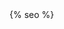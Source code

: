 <head>
  <meta charset="utf-8" />
  <meta http-equiv="X-UA-Compatible" content="IE=edge" />
  <meta name="viewport" content="width=device-width, initial-scale=1" />
  <link rel="shortcut icon" href="/assets/icon/logo.svg">
  <title>{{ site.title }}</title>
  <link rel="preload" href="/assets/css/fonts/cantarell-extrabold.woff2" as="font" type="font/woff2" crossorigin="anonymous"/>
  <link rel="preload" href="/assets/css/fonts/cantarell-bold.woff2" as="font" type="font/woff2" crossorigin="anonymous"/>
  <link rel="preload" href="/assets/css/fonts/cantarell-regular.woff2" as="font" type="font/woff2" crossorigin="anonymous"/>
  <link rel="preload" href="/assets/css/fonts/cantarell-thin.woff2" as="font" type="font/woff2" crossorigin="anonymous"/>
  <link rel="preload" href="/assets/css/fonts/cantarell-light.woff2" as="font" type="font/woff2" crossorigin="anonymous"/>
  <link rel="stylesheet" href="/assets/css/main.css" />
  <link rel="stylesheet" async href="/assets/css/syntax.css" />
  <script type="text/javascript" id="MathJax-script" async
  src="https://cdn.jsdelivr.net/npm/mathjax@3/es5/tex-mml-chtml.js">
      MathJax.Hub.Config({
        tex2jax: {
          inlineMath: [['$', '$'], ['\\(', '\\)']]
        }
      });
  </script>
  {% seo %}
</head>
